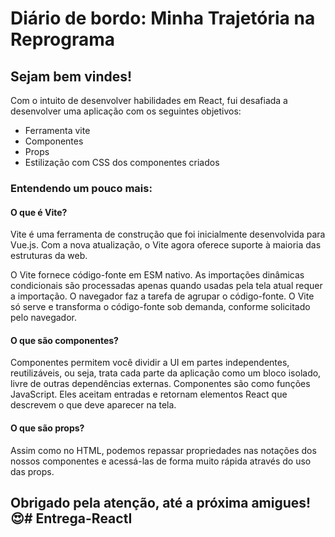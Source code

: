 # Diário de bordo: Minha Trajetória na Reprograma

## Sejam bem vindes!

Com o intuito de desenvolver habilidades em React, fui desafiada a desenvolver uma aplicação com os seguintes objetivos:

-  Ferramenta vite
- Componentes
- Props
- Estilização com CSS dos componentes criados

### Entendendo um pouco mais:

#### O que é Vite?

Vite é uma ferramenta de construção que foi inicialmente desenvolvida para Vue.js. Com a nova atualização, o Vite agora oferece suporte à maioria das estruturas da web.

O Vite fornece código-fonte em ESM nativo. As importações dinâmicas condicionais são processadas apenas quando usadas pela tela atual requer a importação. O navegador faz a tarefa de agrupar o código-fonte. O Vite só serve e transforma o código-fonte sob demanda, conforme solicitado pelo navegador.

#### O que são componentes?

Componentes permitem você dividir a UI em partes independentes, reutilizáveis, ou seja, trata cada parte da aplicação como um bloco isolado, livre de outras dependências externas. Componentes são como funções JavaScript. Eles aceitam entradas e retornam elementos React que descrevem o que deve aparecer na tela.

#### O que são props?

Assim como no HTML, podemos repassar propriedades nas notações dos nossos componentes e acessá-las de forma muito rápida através do uso das props.



## Obrigado pela atenção, até a próxima amigues! :heart_eyes:# Entrega-ReactI
